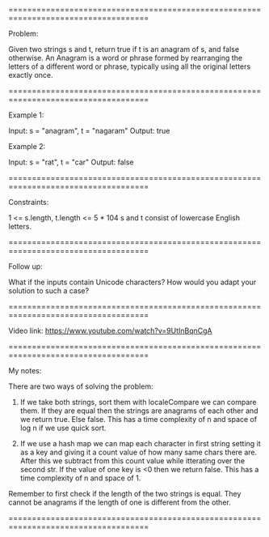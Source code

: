 ====================================================================================

Problem:

Given two strings s and t, return true if t is an anagram of s, 
and false otherwise.
An Anagram is a word or phrase formed by 
rearranging the letters of a different word or phrase, 
typically using all the original letters exactly once.

====================================================================================

Example 1:

Input: s = "anagram", t = "nagaram"
Output: true

Example 2:

Input: s = "rat", t = "car"
Output: false
 
====================================================================================

Constraints:

1 <= s.length, t.length <= 5 * 104
s and t consist of lowercase English letters.
 
====================================================================================

Follow up: 

What if the inputs contain Unicode characters? 
How would you adapt your solution to such a case?

====================================================================================

Video link: https://www.youtube.com/watch?v=9UtInBqnCgA

====================================================================================

My notes:

There are two ways of solving the problem:

1. If we take both strings, sort them with localeCompare we can compare them.
If they are equal then the strings are anagrams of each other and we return true.
Else false.
This has a time complexity of n and space of log n if we use quick sort.

2. If we use a hash map we can map each character in first string 
setting it as a key and giving it a count value of how many same chars there are.
After this we subtract from this count value while itterating over the second str.
If the value of one key is <0 then we return false.
This has a time complexity of n and space of 1.

Remember to first check if the length of the two strings is equal.
They cannot be anagrams if the length of one is different from the other.

====================================================================================